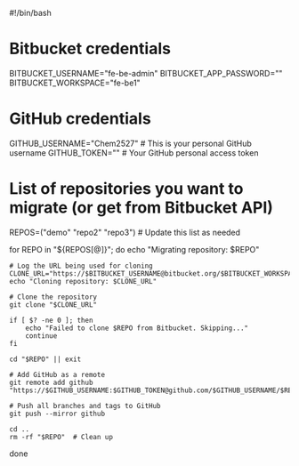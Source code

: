 
#!/bin/bash

# Bitbucket credentials
BITBUCKET_USERNAME="fe-be-admin"
BITBUCKET_APP_PASSWORD=""
BITBUCKET_WORKSPACE="fe-be1"

# GitHub credentials
GITHUB_USERNAME="Chem2527"  # This is your personal GitHub username
GITHUB_TOKEN=""  # Your GitHub personal access token

# List of repositories you want to migrate (or get from Bitbucket API)
REPOS=("demo" "repo2" "repo3")  # Update this list as needed

for REPO in "${REPOS[@]}"; do
    echo "Migrating repository: $REPO"

    # Log the URL being used for cloning
    CLONE_URL="https://$BITBUCKET_USERNAME@bitbucket.org/$BITBUCKET_WORKSPACE/$REPO.git"
    echo "Cloning repository: $CLONE_URL"

    # Clone the repository
    git clone "$CLONE_URL"

    if [ $? -ne 0 ]; then
        echo "Failed to clone $REPO from Bitbucket. Skipping..."
        continue
    fi

    cd "$REPO" || exit

    # Add GitHub as a remote
    git remote add github "https://$GITHUB_USERNAME:$GITHUB_TOKEN@github.com/$GITHUB_USERNAME/$REPO.git"

    # Push all branches and tags to GitHub
    git push --mirror github

    cd ..
    rm -rf "$REPO"  # Clean up
done
